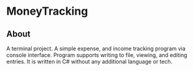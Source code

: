 # MoneyTracking

## About
A terminal project. A simple expense, and income tracking program via console interface. Program supports writing to file, viewing, and editing entries. It is written in C# without any additional language or tech.
